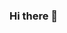 ### Hi there 👋

<!--
**adriceniza/adriceniza** is a ✨ _special_ ✨ repository because its `README.md` (this file) appears on your GitHub profile.
https://img.shields.io/twitter/follow/sirzenii?label=Follow&style=social https://img.shields.io/github/followers/adriceniza?style=social

